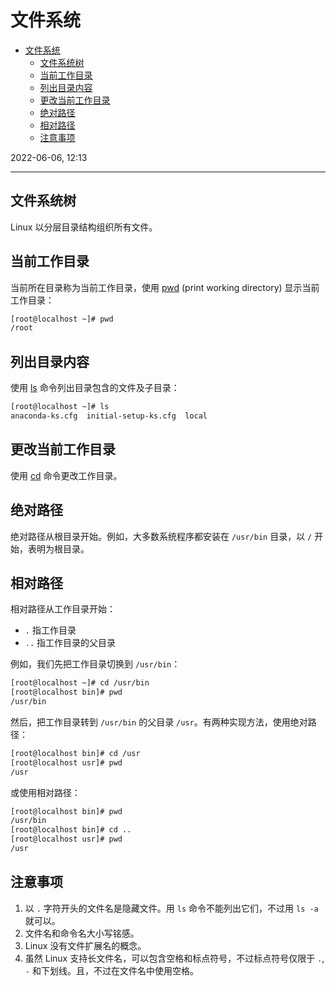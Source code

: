 # 文件系统

- [文件系统](#文件系统)
  - [文件系统树](#文件系统树)
  - [当前工作目录](#当前工作目录)
  - [列出目录内容](#列出目录内容)
  - [更改当前工作目录](#更改当前工作目录)
  - [绝对路径](#绝对路径)
  - [相对路径](#相对路径)
  - [注意事项](#注意事项)

2022-06-06, 12:13
****

## 文件系统树

Linux 以分层目录结构组织所有文件。

## 当前工作目录

当前所在目录称为当前工作目录，使用 [pwd](../command/pwd.md) (print working directory) 显示当前工作目录：

```sh
[root@localhost ~]# pwd
/root
```

## 列出目录内容

使用 [ls](../command/ls.md) 命令列出目录包含的文件及子目录：

```sh
[root@localhost ~]# ls
anaconda-ks.cfg  initial-setup-ks.cfg  local
```

## 更改当前工作目录

使用 [cd](../command/cd.md) 命令更改工作目录。

## 绝对路径

绝对路径从根目录开始。例如，大多数系统程序都安装在 `/usr/bin` 目录，以 `/` 开始，表明为根目录。

## 相对路径

相对路径从工作目录开始：

- `.` 指工作目录
- `..` 指工作目录的父目录

例如，我们先把工作目录切换到 `/usr/bin`：

```sh
[root@localhost ~]# cd /usr/bin
[root@localhost bin]# pwd
/usr/bin
```

然后，把工作目录转到 `/usr/bin` 的父目录 `/usr`。有两种实现方法，使用绝对路径：

```sh
[root@localhost bin]# cd /usr
[root@localhost usr]# pwd
/usr
```

或使用相对路径：

```sh
[root@localhost bin]# pwd
/usr/bin
[root@localhost bin]# cd ..
[root@localhost usr]# pwd
/usr
```

## 注意事项

1. 以 `.` 字符开头的文件名是隐藏文件。用 `ls` 命令不能列出它们，不过用 `ls -a` 就可以。
2. 文件名和命令名大小写铭感。
3. Linux 没有文件扩展名的概念。
4. 虽然 Linux 支持长文件名，可以包含空格和标点符号，不过标点符号仅限于 `.`, `-` 和下划线。且，不过在文件名中使用空格。
